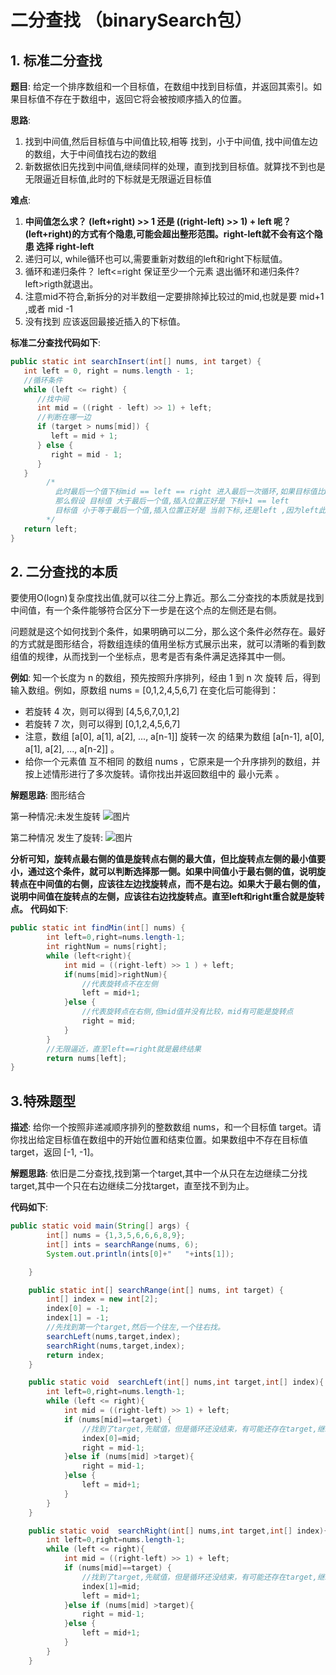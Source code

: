 # 二分查找 （binarySearch包）

## 1. 标准二分查找

**题目**: 给定一个排序数组和一个目标值，在数组中找到目标值，并返回其索引。如果目标值不存在于数组中，返回它将会被按顺序插入的位置。

**思路**:

1.  找到中间值,然后目标值与中间值比较,相等 找到，小于中间值, 找中间值左边的数组，大于中间值找右边的数组
2.  新数据依旧先找到中间值,继续同样的处理，直到找到目标值。就算找不到也是无限逼近目标值,此时的下标就是无限逼近目标值

**难点**:

1. **中间值怎么求？ (left+right) >> 1 还是 ((right-left) >> 1) + left 呢？(left+right)的方式有个隐患,可能会超出整形范围。right-left就不会有这个隐患 选择 right-left**
2. 递归可以, while循环也可以,需要重新对数组的left和right下标赋值。
3. 循环和递归条件？ left<=right  保证至少一个元素
   退出循环和递归条件? left>rigth就退出。
4. 注意mid不符合,新拆分的对半数组一定要排除掉比较过的mid,也就是要 mid+1 ,或者 mid -1
5. 没有找到 应该返回最接近插入的下标值。

**标准二分查找代码如下**:

```java
public static int searchInsert(int[] nums, int target) {
   int left = 0, right = nums.length - 1;
   //循环条件
   while (left <= right) {
      //找中间
      int mid = ((right - left) >> 1) + left;
      //判断在哪一边
      if (target > nums[mid]) {
         left = mid + 1;
      } else {
         right = mid - 1;
      }
   }
        /*
          此时最后一个值下标mid == left == right 进入最后一次循环,如果目标值比mid大 left = mid+1 否则  right = mid -1
          那么假设 目标值 大于最后一个值,插入位置正好是 下标+1 == left
          目标值 小于等于最后一个值,插入位置正好是 当前下标,还是left ,因为left此时不会变化。
        */
   return left;
}
```

## 2. 二分查找的本质
要使用O(logn)复杂度找出值,就可以往二分上靠近。那么二分查找的本质就是找到中间值，有一个条件能够符合区分下一步是在这个点的左侧还是右侧。

问题就是这个如何找到个条件，如果明确可以二分，那么这个条件必然存在。最好的方式就是图形结合，将数组连续的值用坐标方式展示出来，就可以清晰的看到数组值的规律，从而找到一个坐标点，思考是否有条件满足选择其中一侧。

**例如**: 知一个长度为 n 的数组，预先按照升序排列，经由 1 到 n 次 旋转 后，得到输入数组。例如，原数组 nums = [0,1,2,4,5,6,7] 在变化后可能得到：

 * 若旋转 4 次，则可以得到 [4,5,6,7,0,1,2]
 * 若旋转 7 次，则可以得到 [0,1,2,4,5,6,7]
 * 注意，数组 [a[0], a[1], a[2], ..., a[n-1]] 旋转一次 的结果为数组 [a[n-1], a[0], a[1], a[2], ..., a[n-2]] 。
 * 给你一个元素值 互不相同 的数组 nums ，它原来是一个升序排列的数组，并按上述情形进行了多次旋转。请你找出并返回数组中的 最小元素 。


**解题思路**: 图形结合

第一种情况:未发生旋转
![图片](https://note.youdao.com/yws/api/personal/file/WEB2a5cb62d5e2dc0b8ccd071f078e4acfc?method=download&shareKey=75c5f16ae8cdf9561741393116dc3478)

第二种情况 发生了旋转:
![图片](https://note.youdao.com/yws/api/personal/file/WEBf83c53d6a9f1ad0ea216b3ba82419770?method=download&shareKey=27c217ab33b9525e5d14dcaf00a6d01f)

**分析可知，旋转点最右侧的值是旋转点右侧的最大值，但比旋转点左侧的最小值要小，通过这个条件，就可以判断选择那一侧。如果中间值小于最右侧的值，说明旋转点在中间值的右侧，应该往左边找旋转点，而不是右边。如果大于最右侧的值，说明中间值在旋转点的左侧，应该往右边找旋转点。直至left和right重合就是旋转点。**
**代码如下**: 

```java
public static int findMin(int[] nums) {
        int left=0,right=nums.length-1;
        int rightNum = nums[right];
        while (left<right){
            int mid = ((right-left) >> 1 ) + left;
            if(nums[mid]>rightNum){
                //代表旋转点不在左侧
                left = mid+1;
            }else {
                //代表旋转点在右侧,但mid值并没有比较，mid有可能是旋转点
                right = mid;
            }
        }
        //无限逼近，直至left==right就是最终结果
        return nums[left];
}
```
## 3.特殊题型

**描述**: 给你一个按照非递减顺序排列的整数数组 nums，和一个目标值 target。请你找出给定目标值在数组中的开始位置和结束位置。如果数组中不存在目标值 target，返回 [-1, -1]。

**解题思路**: 依旧是二分查找,找到第一个target,其中一个从只在左边继续二分找target,其中一个只在右边继续二分找target，直至找不到为止。

**代码如下**:

```java
public static void main(String[] args) {
        int[] nums = {1,3,5,6,6,6,8,9};
        int[] ints = searchRange(nums, 6);
        System.out.println(ints[0]+"   "+ints[1]);

    }

    public static int[] searchRange(int[] nums, int target) {
        int[] index = new int[2];
        index[0] = -1;
        index[1] = -1;
        //先找到第一个target,然后一个往左,一个往右找。
        searchLeft(nums,target,index);
        searchRight(nums,target,index);
        return index;
    }

    public static void  searchLeft(int[] nums,int target,int[] index){
        int left=0,right=nums.length-1;
        while (left <= right){
            int mid = ((right-left) >> 1) + left;
            if (nums[mid]==target) {
                //找到了target,先赋值，但是循环还没结束，有可能还存在target,继续往左边找，直至循环结束。
                index[0]=mid;
                right = mid-1;
            }else if (nums[mid] >target){
                right = mid-1;
            }else {
                left = mid+1;
            }
        }
    }

    public static void  searchRight(int[] nums,int target,int[] index){
        int left=0,right=nums.length-1;
        while (left <= right){
            int mid = ((right-left) >> 1) + left;
            if (nums[mid]==target) {
                //找到了target,先赋值，但是循环还没结束，有可能还存在target,继续往右边找，直至循环结束。
                index[1]=mid;
                left = mid+1;
            }else if (nums[mid] >target){
                right = mid-1;
            }else {
                left = mid+1;
            }
        }
    }
```

